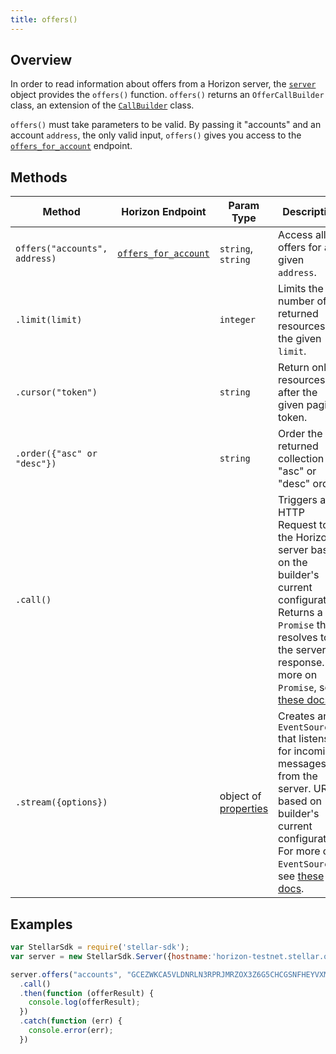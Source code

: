 ```yaml
---
title: offers()
---
```


## Overview

In order to read information about offers from a Horizon server, the [`server`](./server.md) object provides the `offers()` function. `offers()` returns an `OfferCallBuilder` class, an extension of the [`CallBuilder`](./call_builder.md) class.

`offers()` must take parameters to be valid. By passing it "accounts" and an account `address`, the only valid input, `offers()` gives you access to the [`offers_for_account`](https://stellar.org/developers/horizon/reference/offers-for-account/) endpoint.

## Methods

| Method | Horizon Endpoint | Param Type | Description |
| --- | --- | --- | --- |
| `offers("accounts", address)` | [`offers_for_account`](https://stellar.org/developers/horizon/reference/offers-for-account/) | `string`, `string` | Access all offers for a given `address`. |
| `.limit(limit)` | | `integer` | Limits the number of returned resources to the given `limit`.|
| `.cursor("token")` | | `string` | Return only resources after the given paging token. |
| `.order({"asc" or "desc"})` | | `string` |  Order the returned collection in "asc" or "desc" order. |
| `.call()` | | | Triggers a HTTP Request to the Horizon server based on the builder's current configuration.  Returns a `Promise` that resolves to the server's response.  For more on `Promise`, see [these docs](https://developer.mozilla.org/en-US/docs/Web/JavaScript/Reference/Global_Objects/Promise).|
| `.stream({options})` | | object of [properties](https://developer.mozilla.org/en-US/docs/Web/API/EventSource#Properties) | Creates an `EventSource` that listens for incoming messages from the server.  URL based on builder's current configuration.  For more on `EventSource`, see [these docs](https://developer.mozilla.org/en-US/docs/Web/API/EventSource). |

## Examples

```js
var StellarSdk = require('stellar-sdk');
var server = new StellarSdk.Server({hostname:'horizon-testnet.stellar.org', secure:true, port:443});

server.offers("accounts", "GCEZWKCA5VLDNRLN3RPRJMRZOX3Z6G5CHCGSNFHEYVXM3XOJMDS674JZ")
  .call()
  .then(function (offerResult) {
    console.log(offerResult);
  })
  .catch(function (err) {
    console.error(err);
  })
```
